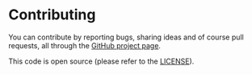 # Contributing

You can contribute by reporting bugs, sharing ideas and of course pull requests,
all through the [GitHub project page](https://github.com/axllent/silverstripe-login-attempts).

This code is open source (please refer to the [LICENSE](LICENSE)).
